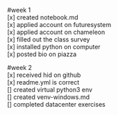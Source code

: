#week 1\
[x] created notebook.md\
[x] applied account on futuresystem\
[x] applied account on chameleon\
[x] filled out the class survey\
[x] installed python on computer\
[x] posted bio on piazza

#week 2\
[x] received hid on github\
[x] readme.yml is correct\
[] created virtual python3 env\
[] created venv-windows.md\
[] completed datacenter exercises
